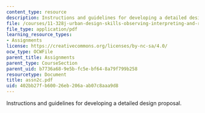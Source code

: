 ```yaml
---
content_type: resource
description: Instructions and guidelines for developing a detailed design proposal.
file: /courses/11-328j-urban-design-skills-observing-interpreting-and-representing-the-city-fall-2004/402bb27fb60026eb206aab07c8aaa9d8_assn2c.pdf
file_type: application/pdf
learning_resource_types:
- Assignments
license: https://creativecommons.org/licenses/by-nc-sa/4.0/
ocw_type: OCWFile
parent_title: Assignments
parent_type: CourseSection
parent_uid: b7736a68-9e5b-fc5e-bf64-8a79f799b258
resourcetype: Document
title: assn2c.pdf
uid: 402bb27f-b600-26eb-206a-ab07c8aaa9d8
---
```

Instructions and guidelines for developing a detailed design proposal.